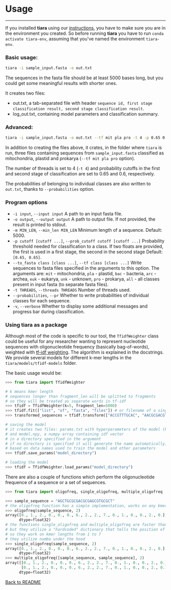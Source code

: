 # Usage

-----

If you installed **tiara** using our [instructions](detailed-installation.md), you have to make sure
you are in the environment you created. So before running **tiara** you have to run `conda activate tiara-env`,
assuming that you've named the environment `tiara-env`.

### Basic usage:
```bash
tiara -i sample_input.fasta -o out.txt
```

The sequences in the fasta file should be at least 5000 bases long, 
but you could get some meaningful results with shorter ones.

It creates two files: 
 - out.txt, a tab-separated file with header `sequence id, first stage classification result, second stage classification result`.
 - log_out.txt, containing model parameters and classification summary.
 
### Advanced:

```bash
tiara -i sample_input.fasta -o out.txt --tf mit pla pro -t 4 -p 0.65 0.60 --probabilities
```

In addition to creating the files above, it crates, in the folder where `tiara` is run,
three files containing sequences from `sample_input.fasta` classified as 
mitochondria, plastid and prokarya (`--tf mit pla pro` option).

The number of threads is set to 4 (`-t 4`) and probability cutoffs 
in the first and second stage of classification are set to 0.65 and 0.6, respectively.

The probabilities of belonging to individual classes are also 
written to `out.txt`, thanks to `--probabilities` option.

### Program options

- `-i input`, `--input input` A path to an input fasta file.
- `-o output`, `--output output` A path to output file. If not provided, the result is printed to stdout.
- `-m MIN_LEN`, `--min_len MIN_LEN` Minimum length of a sequence. Default: 5000.
- `-p cutoff [cutoff ...]`, `--prob_cutoff cutoff [cutoff ...]` Probability threshold needed for classification to a class.
    If two floats are provided, the first is used in a first stage, the second in the second stage
    Default: `[0.65, 0.65]`.
- `--to_fasta class [class ...]`, `--tf class [class ...]` Write sequences to fasta files specified in the arguments to this option.
    The arguments are: `mit` - mitochondria, `pla` - plastid, `bac` - bacteria,
    `arc` - archea, `euk` - eukarya, `unk` - unknown, `pro` - prokarya,
    `all` - all classes present in input fasta (to separate fasta files).
- `-t THREADS`, `--threads THREADS` Number of threads used.
- `--probabilities`, `--pr` Whether to write probabilities of individual classes for each sequence.
- `-v`, `--verbose` Whether to display some additional messages and progress bar during classification.

### Using **tiara** as a package

Although most of the code is specific to our tool, 
the `TfidfWeighter` class could be useful for any researcher wanting to represent 
nucleotide sequences with oligonucleotide frequency (basically bag-of-words), 
weighted with [tf-idf weighting](https://en.wikipedia.org/wiki/Tf–idf).
The algorithm is explained in the docstrings. We provide several models for different k-mer lengths 
in the `tiara/models/tfidf-models` folder.

The basic usage would be:

```python
>>> from tiara import TfidfWeighter

# k means kmer length
# sequences longer than fragment_len will be splitted to fragments
# so they will be treated as separate words in tf-idf
>>> tfidf = TfidfWeighter(k=5, fragment_len=5000)
>>> tfidf.fit(["list", "of", "fasta", "files"]) # or filename of a single fasta file
>>> transformed_sequences = tfidf.transform(["ACCGTTTGCAC", "AACGCGACGTGCGAGTTT"]) # or a single nucleotide sequence

# saving the model
# it creates two files: params.txt with hyperparameters of the model (k, fragment_len etc)
# and model.npy, a numpy array containing idf vector
# in a directory specified in the argument
# if no directory is specified it will generate the name automatically, 
# based on data names used to train the model and other parameters
>>> tfidf.save_params("model_directory") 

# loading the model
>>> tfidf = TfidfWeighter.load_params("model_directory")
```

There are also a couple of functions which perform the oligonucleotide frequence of a sequence or a set of sequences.

```python
>>> from tiara import oligofreq, single_oligofreq, multiple_oligofreq

>>> sample_sequence = "AGCTGCGCGACGCGAGCGTGCGCT"
# the oligofreq function has a simple implementation, works on any kmer, but is slower than the other ones
>>> oligofreq(sample_sequence, 2) 
array([0., 1., 2., 0., 0., 0., 6., 2., 2., 7., 0., 1., 0., 0., 2., 0.],
      dtype=float32)
# the functions single_oligofreq and multiple_oligofreq are faster than oligofreq
# but they utilize a "hardcoded" dictionary that tells the position of each kmer in an array
# so they work on kmer lengths from 1 to 7
# they utilize numba under the hood
>>> single_oligofreq(sample_sequence, 2)
array([0., 1., 2., 0., 0., 0., 6., 2., 2., 7., 0., 1., 0., 0., 2., 0.],
      dtype=float32)
>>> multiple_oligofreq([sample_sequence, sample_sequence], 2)
array([[0., 1., 2., 0., 0., 0., 6., 2., 2., 7., 0., 1., 0., 0., 2., 0.],
       [0., 1., 2., 0., 0., 0., 6., 2., 2., 7., 0., 1., 0., 0., 2., 0.]],
      dtype=float32)
```

[Back to README](README.md)
